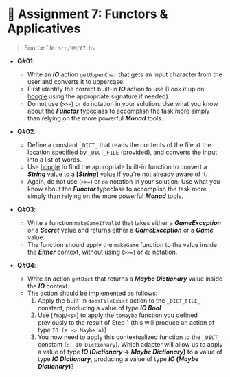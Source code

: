 # 🥷 **Assignment 7: Functors & Applicatives**

>Source file: `src/HM/A7.hs`

* **Q#01**:
  * Write an ***IO*** action `getUpperChar` that gets an input character from the user and converts it to uppercase.
  * First identify the correct built-in ***IO*** action to use (Look it up on [hoogle](https://hoogle.haskell.org) using the appropriate signature if needed).
  * Do not use (`>>=`) or `do` notation in your solution. Use what you know about the ***Functor*** typeclass to accomplish the task more simply than relying on the more powerful ***Monad*** tools.

* **Q#02**:
  * Define a constant `_DICT_` that reads the contents of the file at the location specified by `_DICT_FILE` (provided), and converts the input into a list of words.
  * Use [hoogle](https://hoogle.haskell.org) to find the appropriate built-in function to convert a ***String*** value to a **[*String*]** value if you're not already aware of it.
  * Again, do not use (`>>=`) or `do` notation in your solution. Use what you know about the ***Functor*** typeclass to accomplish the task more simply than relying on the more powerful ***Monad*** tools.

* **Q#03**:
  * Write a function `makeGameIfValid` that takes either a ***GameException*** or a ***Secret*** value and returns either a ***GameException*** or a ***Game*** value.
  * The function should apply the `makeGame` function to the value inside the ***Either*** context, without using (`>>=`) or `do` notation.

* **Q#04**:
  * Write an action `getDict` that returns a ***Maybe Dictionary*** value inside the ***IO*** context.
  * The action should be implemented as follows:
    1. Apply the built-in `doesFileExist` action to the `_DICT_FILE_` constant, producing a value of type ***IO Bool***
    2. Use (`fmap`/`<$>`) to apply the `toMaybe` function you defined previously to the result of Step 1 (this will produce an action of type `IO (a -> Maybe a)`)
    3. You now need to apply this contextualized function to the `_DICT_` constant (`:: IO Dictionary`). Which adapter will allow us to apply a value of type ***IO* (*Dictionary* -> *Maybe Dictionary*)** to a value of type ***IO Dictionary***, producing a value of type ***IO* (*Maybe Dictionary*)**?